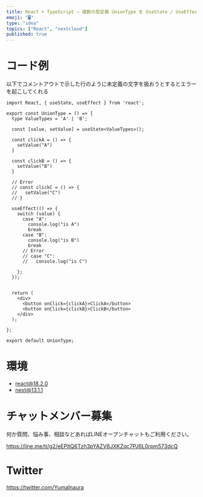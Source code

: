 ```yaml
---
title: React + TypeScript – 複数の型定義 UnionType を UseState / UseEffectで使う
emoji: "🖥"
type: "idea"
topics: ["React", "nextcloud"]
published: true
---
```


# コード例

以下でコメントアウトで示した行のように未定義の文字を扱おうとするとエラーを起こしてくれる

```tsx
import React, { useState, useEffect } from 'react';

export const UnionType = () => {
  type ValueTypes = 'A' | 'B';

  const [value, setValue] = useState<ValueTypes>();

  const clickA = () => {
    setValue("A")
  }

  const clickB = () => {
    setValue("B")
  }

  // Error
  // const clickC = () => {
  //   setValue("C")
  // }

  useEffect(() => {
    switch (value) {
      case "A":
        console.log("is A")
        break
      case "B":
        console.log("is B")
        break
      // Error
      // case "C":
      //   console.log("is C")

    };
  });


  return (
    <div>
      <button onClick={clickA}>ClickA</button>
      <button onClick={clickB}>ClickB</button>
    </div>
  );

};

export default UnionType;
```

# 環境

- react@18.2.0
- next@13.1.1


# チャットメンバー募集


何か質問、悩み事、相談などあればLINEオープンチャットもご利用ください。

https://line.me/ti/g2/eEPltQ6Tzh3pYAZV8JXKZqc7PJ6L0rpm573dcQ


# Twitter

https://twitter.com/YumaInaura

